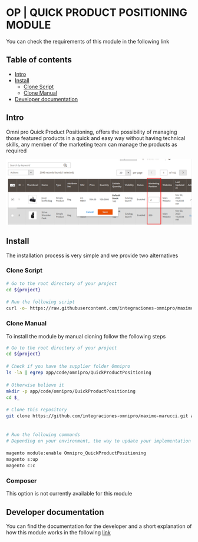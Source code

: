 # OP | QUICK PRODUCT POSITIONING MODULE

You can check the requirements of this module in the following link

## Table of contents
- [Intro](#intro)
- [Install](#install)
  - [Clone Script](#clone-script-)
  - [Clone Manual](#clone-manual)
- [Developer documentation](#developer-documentation)
    
## Intro

Omni pro Quick Product Positioning, offers the possibility of managing those featured products in a quick and easy way without having technical skills, any member of the marketing team can manage the products as required

<img src="doc/img/feature_list.png">

## Install 
The installation process is very simple and we provide two alternatives

### Clone Script 

```sh
# Go to the root directory of your project
cd ${project}

# Run the following script
curl -o- https://raw.githubusercontent.com/integraciones-omnipro/maximo-marucci/main/bin/install.sh | bash
```

### Clone Manual
To install the module by manual cloning follow the following steps

```sh
# Go to the root directory of your project
cd ${project}

# Check if you have the supplier folder Omnipro
ls -la | egrep app/code/omnipro/QuickProductPositioning 

# Otherwise believe it
mkdir -p app/code/omnipro/QuickProductPositioning 
cd $_

# Clone this repository
git clone https://github.com/integraciones-omnipro/maximo-marucci.git app/code/omnipro/QuickProductPositioning


# Run the following commands
# Depending on your environment, the way to update your implementation may vary.

magento module:enable Omnipro_QuickProductPositioning
magento s:up
magento c:c
```

### Composer

This option is not currently available for this module


## Developer documentation
You can find the documentation for the developer and a short explanation of how this module works in the following [link](doc/developer.md)


